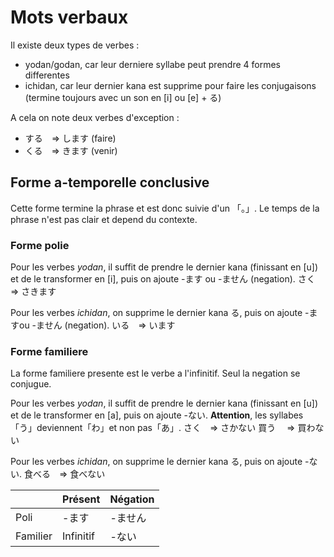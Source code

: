 <!-- TITLE: Mots Verbaux -->
<!-- SUBTITLE: Equivalents des verbes -->

# Mots verbaux
Il existe deux types de verbes :
- yodan/godan, car leur derniere syllabe peut prendre 4 formes differentes
- ichidan, car leur dernier kana est supprime pour faire les conjugaisons (termine toujours avec un son en [i] ou [e] + る)

A cela on note deux verbes d'exception :
- する　=> します (faire)
- くる　=> きます (venir)

## Forme a-temporelle conclusive
Cette forme termine la phrase et est donc suivie d'un 「。」.
Le temps de la phrase n'est pas clair et depend du contexte.

### Forme polie

Pour les verbes *yodan*, il suffit de prendre le dernier kana (finissant en [u]) et de le transformer en [i], puis on ajoute -ます ou -ません (negation).
さく　=> さきます

Pour les verbes *ichidan*, on supprime le dernier kana る, puis on ajoute -ますou -ません (negation).
いる　=> います

### Forme familiere
La forme familiere presente est le verbe a l'infinitif. Seul la negation se conjugue.

Pour les verbes *yodan*, il suffit de prendre le dernier kana (finissant en [u]) et de le transformer en [a], puis on ajoute -ない.
**Attention**, les syllabes 「う」deviennent「わ」et non pas「あ」.
さく　=> さかない
買う 　=> 買わない

Pour les verbes *ichidan*, on supprime le dernier kana る, puis on ajoute -ない.
食べる　=> 食べない

|          | Présent   | Négation |
|----------|-----------|----------|
| Poli     | -ます     | -ません  |
| Familier | Infinitif | -ない    |